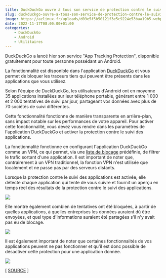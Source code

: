 ```yaml
---
title: DuckDuckGo ouvre à tous son service de protection contre le suivi des applications
slug: duckduckgo-ouvre-a-tous-son-service-de-protection-contre-le-suivi-des-applications
image: https://azlinux.fr/uploads/d09e5f5b50121f3e5c9224e53baa19b5.webp
date: 2022-11-17T08:00:00+01:00
categories:
    - DuckDuckGo
    - Android
    - Utilitaires
---
```


DuckDuckGo a lancé hier son service "App Tracking Protection", disponible gratuitement pour toute personne possédant un Android.

La fonctionnalité est disponible dans l'application [DuckDuckGo](https://play.google.com/store/apps/details?id=com.duckduckgo.mobile.android) et vous permet de bloquer les traceurs tiers qui peuvent être présents dans les applications que vous utilisez.

Selon l'équipe de DuckDuckGo, les utilisateurs d'Android ont en moyenne 35 applications installées sur leur téléphone portable, générant entre 1 000 et 2 000 tentatives de suivi par jour, partageant vos données avec plus de 70 sociétés de suivi différentes.

Cette fonctionnalité fonctionne de manière transparente en arrière-plan, sans impact notable sur les performances de votre appareil. Pour activer cette fonctionnalité, vous devez vous rendre dans les paramètres de l'application DuckDuckGo et activer la protection contre le suivi des applications.

La fonctionnalité fonctionne en configurant l'application DuckDuckGo comme un VPN, ce qui permet, via une [liste de blocage](https://github.com/duckduckgo/tracker-blocklists/tree/main/app) prédéfinie, de filtrer le trafic sortant d'une application. Il est important de noter que, contrairement à un VPN traditionnel, la fonction VPN n'est utilisée que localement et ne passe pas par des serveurs distants.

Lorsque la protection contre le suivi des applications est activée, elle détecte chaque application qui tente de vous suivre et fournit un aperçu en temps réel des résultats de la protection contre le suivi des applications.

![](https://azlinux.fr/uploads/5fe9d8fe6fbf5b8db5d6f102123ccc76.webp)

Elle montre également combien de tentatives ont été bloquées, à partir de quelles applications, à quelles entreprises les données auraient dû être envoyées, et quel type d'informations auraient été partagées s'il n'y avait pas eu de blocage.

![](https://azlinux.fr/uploads/e8fdc472c5af93f9c9ea9681ceeaf3d7.webp)

Il est également important de noter que certaines fonctionnalités de vos applications peuvent ne pas fonctionner et qu'il est donc possible de désactiver cette protection pour une application donnée.

![](https://azlinux.fr/uploads/11dd1a5be50574a2a9778adffe83c249.webp)

[ [SOURCE](https://spreadprivacy.com/app-tracking-protection-open-beta/) ]
